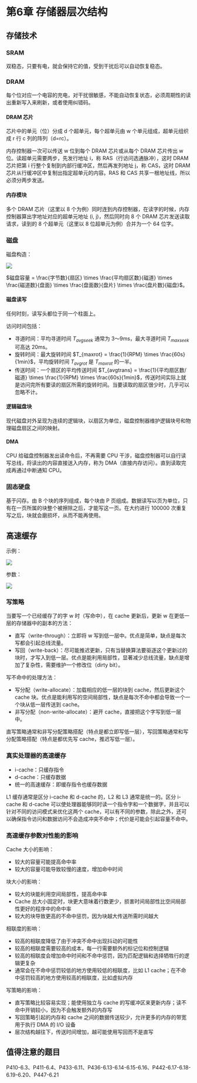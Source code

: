 # 第6章 存储器层次结构

## 存储技术

### SRAM

双稳态，只要有电，就会保持它的值，受到干扰后可以自动恢复稳态。

### DRAM

每个位对应一个电容的充电，对干扰很敏感，不能自动恢复状态，必须周期性的读出重新写入来刷新，或者使用纠错码。

#### DRAM 芯片

芯片中的单元（位）分成 d 个超单元，每个超单元由 w 个单元组成，超单元组织成 r 行 c 列的阵列（d=rc）。

内存控制器一次可以传送 w 位到每个 DRAM 芯片或从每个 DRAM 芯片传出 w 位。读超单元需要两步，先发行地址 i，称 RAS（行访问选通脉冲），这时 DRAM 芯片把第 i 行整个复制到内部行缓冲区，然后再发列地址 j，称 CAS，这时 DRAM 芯片从行缓冲区中复制出指定超单元的内容。RAS 和 CAS 共享一根地址线，所以必须分两步发送。

#### 内存模块

多个 DRAM 芯片（这里以 8 个为例）同时连到内存控制器，在读字的时候，内存控制器算出字地址对应的超单元地址 (i, j)，然后同时向 8 个 DRAM 芯片发送读取请求，读到的 8 个超单元（这里以 8 位超单元为例）合并为一个 64 位字。

### 磁盘

磁盘构造：

![](media/15696559995405.jpg)

$磁盘容量 = \frac{字节数}{扇区} \times \frac{平均扇区数}{磁道} \times \frac{磁道数}{盘面} \times \frac{盘面数}{盘片} \times \frac{盘片数}{磁盘}$。

#### 磁盘读写

任何时刻，读写头都位于同一个柱面上。

访问时间包括：

- 寻道时间：平均寻道时间 $T_{avgseek}$ 通常为 3～9ms，最大寻道时间 $T_{maxseek}$ 可高达 20ms。
- 旋转时间：最大旋转时间 $T_{maxrot} = \frac{1}{RPM} \times \frac{60s}{1min}$，平均旋转时间 $T_{avgrot}$ 是 $T_{maxrot}$ 的一半。
- 传送时间：一个扇区的平均传送时间 $T_{avgtrans} = \frac{1}{平均扇区数/磁道} \times \frac{1}{RPM} \times \frac{60s}{1min}$，传送时间实际上就是访问完所有要读的扇区所需的旋转时间。当要读取的扇区很少时，几乎可以忽略不计。

#### 逻辑磁盘块

现代磁盘对外呈现为连续的逻辑块，以扇区为单位，磁盘控制器维护逻辑块号和物理磁盘扇区之间的映射。

#### DMA

CPU 给磁盘控制器发出读命令后，不再需要 CPU 干涉，磁盘控制器可以自行读写总线，将读出的内容直接送入内存，称为 DMA（直接内存访问）。直到读取完成再通过中断通知 CPU。

### 固态硬盘

基于闪存。由 B 个块的序列组成，每个块由 P 页组成。数据读写以页为单位，只有在一页所属的块整个被擦除之后，才能写这一页。在大约进行 100000 次重复写之后，块就会磨损坏，从而不能再使用。

## 高速缓存

示例：

![](media/15696666477048.jpg)

参数：

![](media/15696664918738.jpg)

### 写策略

当要写一个已经缓存了的字 w 时（写命中），在 cache 更新后，更新 w 在更低一层的存储器中的副本的方法：

- 直写（write-through）：立即将 w 写到低一层中。优点是简单，缺点是每次写都会引起总线流量。
- 写回（write-back）：尽可能推迟更新，只有当替换算法要驱逐这个更新过的块时，才写入到低一层。优点是能利用局部性，显著减少总线流量，缺点是增加了复杂性，需要维护一个修改位（dirty bit）。

写不命中的处理方法：

- 写分配（write-allocate）：加载相应的低一层的块到 cache，然后更新这个 cache 块。优点是能利用写的空间局部性，缺点是每次不命中都会导致一个一个块从低一层传送到 cache。
- 非写分配（non-write-allocate）：避开 cache，直接把这个字写到低一层中。

直写策略通常和非写分配策略搭配（特点是都立即写低一层），写回策略通常和写分配策略搭配（特点是都优先写 cache，推迟写低一层）。

### 真实处理器的高速缓存

- i-cache：只缓存指令
- d-cache：只缓存数据
- 统一的高速缓存：即缓存指令也缓存数据

L1 缓存通常是区分 i-cache 和 d-cache 的，L2 和 L3 通常是统一的。区分 i-cache 和 d-cache 可以使处理器能够同时读一个指令字和一个数据字，并且可以针对不同的访问模式来优化这两个 cache，可以有不同的参数，除此之外，还可以确保指令访问和数据访问不会造成冲突不命中；代价是可能会引起容量不命中。

### 高速缓存参数对性能的影响

Cache 大小的影响：

- 较大的容量可能提高命中率
- 较大的容量可能导致较慢的速度，增加命中时间

块大小的影响：

- 较大的块能利用空间局部性，提高命中率
- Cache 总大小固定时，块更大意味着行数更少，损害时间局部性比空间局部性更好的程序中的命中率
- 较大的块导致更高的不命中惩罚，因为块越大传送所需时间越大

相联度的影响：

- 较高的相联度降低了由于冲突不命中出现抖动的可能性
- 较高的相联度需要较高的成本，每一行需要额外的标记位和控制逻辑
- 较高的相联度会增加命中时间和不命中惩罚，因为匹配逻辑和选择牺牲行的逻辑更复杂
- 通常会在不命中惩罚较低的地方使用较低的相联度，比如 L1 cache；在不命中惩罚较高的地方使用较高的相联度，比如虚拟内存

写策略的影响：

- 直写策略比较容易实现；能使用独立与 cache 的写缓冲区来更新内存；读不命中开销较小，因为不会触发额外的内存写
- 写回策略引起的内存和 cache 之间的数据传送较少，允许更多的内存的带宽用于执行 DMA 的 I/O 设备
- 层次结构越往下，传送时间增加，越可能使用写回而不是直写

## 值得注意的题目

P410-6.3、P411-6.4、P433-6.11、P436-6.13-6.14-6.15-6.16、P442-6.17-6.18-6.19-6.20、P447-6.21
